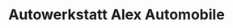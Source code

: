---
title: "Autowerkstatt Alex Automobile"
url: /rodgau/autowerkstatt-alex-automobile/
shop: Autowerkstatt
---